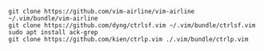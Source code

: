     git clone https://github.com/vim-airline/vim-airline ~/.vim/bundle/vim-airline
    git clone https://github.com/dyng/ctrlsf.vim ~/.vim/bundle/ctrlsf.vim
    sudo apt install ack-grep
    git clone https://github.com/kien/ctrlp.vim ./.vim/bundle/ctrlp.vim

